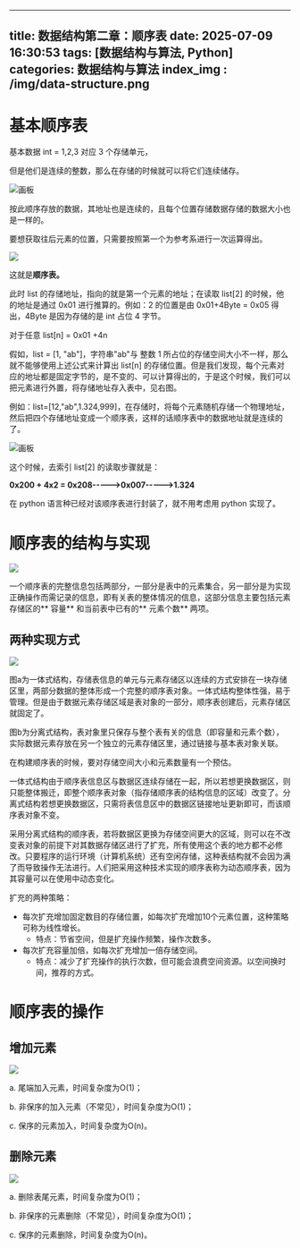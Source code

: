 <!--
 * @Descripttion: 
 * @version: 
 * @Author: 王逸轩
 * @Date: 2025-07-09 16:30:53
 * @LastEditors: 王逸轩
 * @LastEditTime: 2025-07-09 16:51:53
-->
---
title: 数据结构第二章：顺序表
date: 2025-07-09 16:30:53
tags: [数据结构与算法, Python]
categories: 数据结构与算法
index_img : /img/data-structure.png
---
#  基本顺序表
基本数据 int = 1,2,3 对应 3 个存储单元，

但是他们是连续的整数，那么在存储的时候就可以将它们连续储存。

![画板](/img/数据结构第二章：顺序表/yuque_mind.jpeg)

按此顺序存放的数据，其地址也是连续的，且每个位置存储数据存储的数据大小也是一样的。

要想获取往后元素的位置，只需要按照第一个为参考系进行一次运算得出。

![](/img/数据结构第二章：顺序表/0.png)

这就是**顺序表。**

此时 list 的存储地址，指向的就是第一个元素的地址；在读取 list[2] 的时候，他的地址是通过 0x01 进行推算的。例如：2 的位置是由 0x01+4Byte = 0x05 得出，4Byte 是因为存储的是 int 占位 4 字节。

对于任意 list[n] = 0x01 +4n

假如，list = [1, "ab"]，字符串"ab"与 整数 1 所占位的存储空间大小不一样，那么就不能够使用上述公式来计算出 list[n] 的存储位置。但是我们发现，每个元素对应的地址都是固定字节的，是不变的、可以计算得出的，于是这个时候，我们可以把元素进行外置，将存储地址存入表中，见右图。

例如：list=[12,"ab",1.324,999]，在存储时，将每个元素随机存储一个物理地址，然后把四个存储地址变成一个顺序表，这样的话顺序表中的数据地址就是连续的了。

![画板](/img/数据结构第二章：顺序表/yuque_mind_1.jpeg)

这个时候，去索引 list[2] 的读取步骤就是：

**0x200 + 4x2 = 0x208----->0x007----->1.324**

在 python 语言种已经对该顺序表进行封装了，就不用考虑用 python 实现了。

# 顺序表的结构与实现
![](/img/数据结构第二章：顺序表/1.png)

一个顺序表的完整信息包括两部分，一部分是表中的元素集合，另一部分是为实现正确操作而需记录的信息，即有关表的整体情况的信息，这部分信息主要包括元素存储区的** 容量** 和当前表中已有的** 元素个数** 两项。

## 两种实现方式
![](/img/数据结构第二章：顺序表/2.png)

图a为一体式结构，存储表信息的单元与元素存储区以连续的方式安排在一块存储区里，两部分数据的整体形成一个完整的顺序表对象。一体式结构整体性强，易于管理。但是由于数据元素存储区域是表对象的一部分，顺序表创建后，元素存储区就固定了。

图b为分离式结构，表对象里只保存与整个表有关的信息（即容量和元素个数），实际数据元素存放在另一个独立的元素存储区里，通过链接与基本表对象关联。



在构建顺序表的时候，要对存储空间大小和元素数量有一个预估。



一体式结构由于顺序表信息区与数据区连续存储在一起，所以若想更换数据区，则只能整体搬迁，即整个顺序表对象（指存储顺序表的结构信息的区域）改变了。分离式结构若想更换数据区，只需将表信息区中的数据区链接地址更新即可，而该顺序表对象不变。



采用分离式结构的顺序表，若将数据区更换为存储空间更大的区域，则可以在不改变表对象的前提下对其数据存储区进行了扩充，所有使用这个表的地方都不必修改。只要程序的运行环境（计算机系统）还有空闲存储，这种表结构就不会因为满了而导致操作无法进行。人们把采用这种技术实现的顺序表称为动态顺序表，因为其容量可以在使用中动态变化。



扩充的两种策略：

+ 每次扩充增加固定数目的存储位置，如每次扩充增加10个元素位置，这种策略可称为线性增长。
    - 特点：节省空间，但是扩充操作频繁，操作次数多。
+ 每次扩充容量加倍，如每次扩充增加一倍存储空间。
    - 特点：减少了扩充操作的执行次数，但可能会浪费空间资源。以空间换时间，推荐的方式。

# 顺序表的操作
## 增加元素
![](/img/数据结构第二章：顺序表/3.png)

a. 尾端加入元素，时间复杂度为O(1)；

b. 非保序的加入元素（不常见），时间复杂度为O(1)；

c. 保序的元素加入，时间复杂度为O(n)。

## 删除元素
![](/img/数据结构第二章：顺序表/4.png)

a. 删除表尾元素，时间复杂度为O(1)；

b. 非保序的元素删除（不常见），时间复杂度为O(1)；

c. 保序的元素删除，时间复杂度为O(n)。

